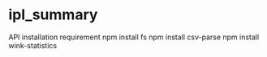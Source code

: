 # ipl_summary

API installation requirement
npm install fs
npm install csv-parse
npm install wink-statistics
